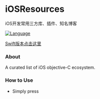# iOSResources
iOS开发常用三方库、插件、知名博客

[![Language](https://img.shields.io/badge/language-ObjC-blue.svg)](https://developer.apple.com/library/mac/documentation/Cocoa/Conceptual/ProgrammingWithObjectiveC/Introduction/Introduction.html)  

[Swift版本点击这里](https://github.com/honkerSK/iOSResources/edit/master/Swift.md)

### About

A curated list of iOS objective-C ecosystem.

### How to Use

- Simply press 
